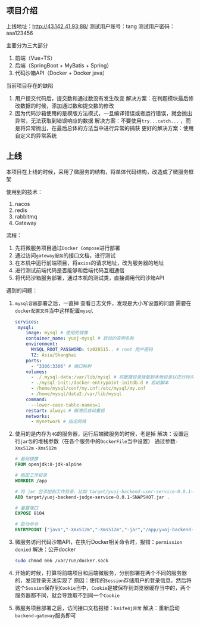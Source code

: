 ## 项目介绍

上线地址：http://43.142.41.93:88/
测试用户账号：tang
测试用户密码：aaa123456

主要分为三大部分

1. 前端（Vue+TS）
2. 后端（SpringBoot + MyBatis + Spring）
3. 代码沙箱API（Docker + Docker java）

当前项目存在的缺陷

1. 用户提交代码后，提交数和通过数没有发生改变
   解决方案：在判题模块最后修改数据的时候，添加通过数和提交数的修改
2. 因为代码沙箱使用的是模版方法模式，一旦编译错误或者运行错误，就会抛出异常，无法获取到错误响应的数据
   解决方案：不要使用`try...catch...` ，而是将异常抛出，在最后总体的方法当中进行异常的捕获
   更好的解决方案：使用自定义的异常系统

## 上线

本项目在上线的时候，采用了微服务的结构，将单体代码结构，改造成了微服务框架

使用到的技术：

1. nacos
2. redis
3. rabbitmq
4. Gateway

流程：

1. 先将微服务项目通过`Docker Compose`进行部署
2. 通过访问`gateway服务`的接口文档，进行测试
3. 在本机中运行前端项目，将`axios`的请求地址，改为服务器的地址
4. 进行测试前端代码是否能够和后端代码互相通信
5. 将代码沙箱服务部署，通过本机的测试类，直接调用代码沙箱API

遇到的问题：

1. `mysql容器`部署之后，一直掉
   查看日志文件，发现是大小写设置的问题
   需要在`docker配置文件`当中这样配置`mysql`

   ```yaml
   services: 
   	mysql:
       image: mysql # 使用的镜像
       container_name: yuoj-mysql # 启动的实例名称
       environment:
         MYSQL_ROOT_PASSWORD: tz020515.. # root 用户密码
         TZ: Asia/Shanghai
       ports:
         - "3306:3306" # 端口映射
       volumes:
         - ./.mysql-data:/var/lib/mysql # 将数据目录挂载到本地目录以进行持久化
         - ./mysql-init:/docker-entrypoint-initdb.d # 启动脚本
         - /home/mysql/conf/my.cnf:/etc/mysql/my.cnf
         - /home/mysql/data2:/var/lib/mysql
       command:
         --lower-case-table-names=1
       restart: always # 崩溃后自动重启
       networks:
         - mynetwork # 指定网络
   ```

2. 使用的是内存为`4G`的服务器，运行后端微服务的时候，老是掉
   解决：设置运行`jar包`的堆栈参数（在各个服务中的`DockerFile`当中设置）
   通过参数`-Xmx512m` `-Xms512m` 

   ```dockerfile
   # 基础镜像
   FROM openjdk:8-jdk-alpine
   
   # 指定工作目录
   WORKDIR /app
   
   # 将 jar 包添加到工作目录，比如 target/yuoj-backend-user-service-0.0.1-SNAPSHOT.jar
   ADD target/yuoj-backend-judge-service-0.0.1-SNAPSHOT.jar .
   
   # 暴露端口
   EXPOSE 8104
   
   # 启动命令
   ENTRYPOINT ["java","-Xmx512m","-Xms512m","-jar","/app/yuoj-backend-judge-service-0.0.1-SNAPSHOT.jar","--spring.profiles.active=prod"]
   ```

3. 微服务访问代码沙箱API，在执行Docker相关命令时，报错：`permission denied` 
   解决：公开docker

   ```sh
   sudo chmod 666 /var/run/docker.sock
   ```

4. 开始的时候，打算将前端项目和后端微服务，分别部署在两个不同的服务器的，发现登录无法实现了
   原因：使用的`Session`存储用户的登录信息，然后将这个`Session`保存到`Cookie`当中，`Cookie`是被保存到浏览器缓存当中的，两个服务器都不同，就会导致取不到同一个`Cookie`
   
5. 微服务项目部署之后，访问接口文档报错：`knife4j异常` 
   解决：重新启动`backend-gateway`服务即可


